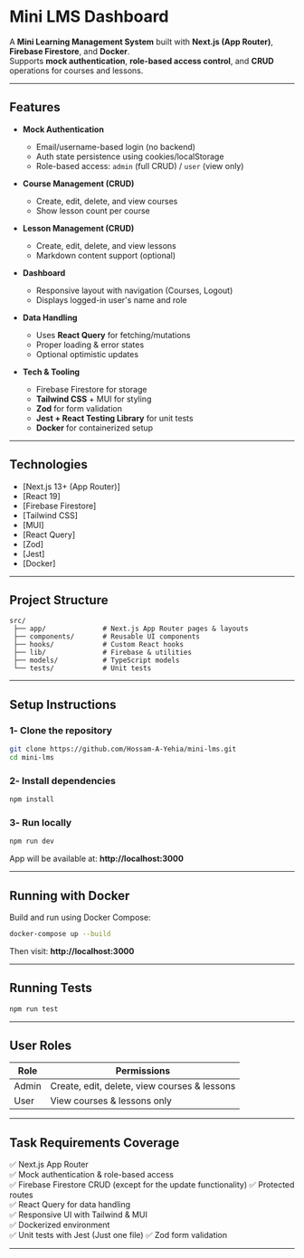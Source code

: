# Mini LMS Dashboard

A **Mini Learning Management System** built with **Next.js (App Router)**, **Firebase Firestore**, and **Docker**.  
Supports **mock authentication**, **role-based access control**, and **CRUD** operations for courses and lessons.

---

## Features

- **Mock Authentication**
  - Email/username-based login (no backend)
  - Auth state persistence using cookies/localStorage
  - Role-based access: `admin` (full CRUD) / `user` (view only)

- **Course Management (CRUD)**
  - Create, edit, delete, and view courses
  - Show lesson count per course

- **Lesson Management (CRUD)**
  - Create, edit, delete, and view lessons
  - Markdown content support (optional)

- **Dashboard**
  - Responsive layout with navigation (Courses, Logout)
  - Displays logged-in user's name and role

- **Data Handling**
  - Uses **React Query** for fetching/mutations
  - Proper loading & error states
  - Optional optimistic updates

- **Tech & Tooling**
  - Firebase Firestore for storage
  - **Tailwind CSS** + MUI for styling
  - **Zod** for form validation
  - **Jest + React Testing Library** for unit tests
  - **Docker** for containerized setup

---

## Technologies

- [Next.js 13+ (App Router)]
- [React 19]
- [Firebase Firestore]
- [Tailwind CSS]
- [MUI]
- [React Query]
- [Zod]
- [Jest]
- [Docker]

---

## Project Structure

```
src/
 ├── app/              # Next.js App Router pages & layouts
 ├── components/       # Reusable UI components
 ├── hooks/            # Custom React hooks
 ├── lib/              # Firebase & utilities
 ├── models/           # TypeScript models
 └── tests/            # Unit tests
```

---

## Setup Instructions

### 1️- Clone the repository
```bash
git clone https://github.com/Hossam-A-Yehia/mini-lms.git
cd mini-lms
```

### 2️- Install dependencies
```bash
npm install
```

### 3️- Run locally
```bash
npm run dev
```
App will be available at: **http://localhost:3000**

---

##  Running with Docker

Build and run using Docker Compose:
```bash
docker-compose up --build
```
Then visit: **http://localhost:3000**

---

##  Running Tests
```bash
npm run test
```

---

##  User Roles

| Role   | Permissions |
|--------|-------------|
| Admin  | Create, edit, delete, view courses & lessons |
| User   | View courses & lessons only |

---

##  Task Requirements Coverage
✅ Next.js App Router  
✅ Mock authentication & role-based access  
✅ Firebase Firestore CRUD (except for the update functionality)
✅ Protected routes  
✅ React Query for data handling  
✅ Responsive UI with Tailwind & MUI  
✅ Dockerized environment  
✅ Unit tests with Jest  (Just one file)
✅ Zod form validation

---